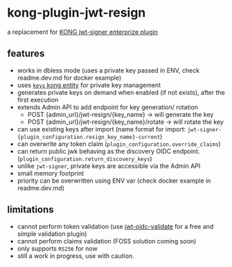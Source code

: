 # kong-plugin-jwt-resign

a replacement for [KONG jwt-signer enterprize plugin](https://docs.konghq.com/hub/kong-inc/jwt-signer/)

## features

- works in dbless mode (uses a private key passed in ENV, check readme.dev.md for docker example)
- uses [`keys` kong entity](https://docs.konghq.com/gateway/3.4.x/admin-api/#keys-object) for private key management
- generates private keys on demand when enabled (if not exists), after the first execution
- extends Admin API to add endpoint for key generation/ rotation
  - POST {admin_url}/jwt-resign/{key_name} -> will generate the key
  - POST {admin_url}/jwt-resign/{key_name}/rotate -> will rotate the key
- can use existing keys after import (name format for import: `jwt-signer-{plugin_configuration.resign_key_name}-current`)
- can overwrite any token claim (`plugin_configuration.override_claims`)
- can return public jwk behaving as the discovery OIDC endpoint. (`plugin_configuration.return_discovery_keys`)
- unlike `jwt-signer`, private keys are accessible via the Admin API
- small memory footprint
- priority can be overwritten using ENV var (check docker example in readme.dev.md)

## limitations

- cannot perform token validation (use [jwt-oidc-validate](https://github.com/DanielRailean/kong-plugin-jwt-oidc-validate) for a free and simple validation plugin)
- cannot perform claims validation (FOSS solution coming soon)
- only supports `RS256` for now
- still a work in progress, use with caution.
